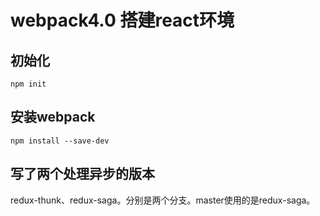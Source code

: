 # webpack4.0 搭建react环境
## 初始化  
`npm init`   
## 安装webpack
`npm install --save-dev`
## 写了两个处理异步的版本 ##
redux-thunk、redux-saga。分别是两个分支。master使用的是redux-saga。
